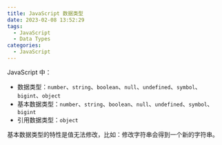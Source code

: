 ```yaml
---
title: JavaScript 数据类型
date: 2023-02-08 13:52:29
tags:
  - JavaScript
  - Data Types
categories:
  - JavaScript
---
```


JavaScript 中：

- 数据类型：`number`、`string`、`boolean`、`null`、`undefined`、`symbol`、`bigint`、`object`
- 基本数据类型：`number`、`string`、`boolean`、`null`、`undefined`、`symbol`、`bigint`
- 引用数据类型：`object`

基本数据类型的特性是值无法修改，比如：修改字符串会得到一个新的字符串。
